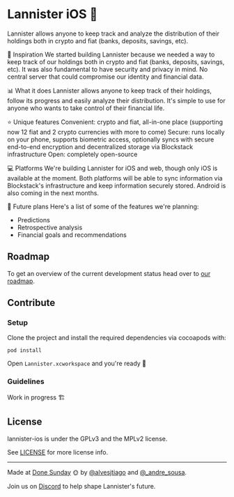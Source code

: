 # Lannister iOS 👑

Lannister allows anyone to keep track and analyze the distribution of their holdings both in crypto and fiat (banks, deposits, savings, etc).

💭 Inspiration
We started building Lannister because we needed a way to keep track of our holdings both in crypto and fiat (banks, deposits, savings, etc). It was also fundamental to have security and privacy in mind. No central server that could compromise our identity and financial data.

📊 What it does
Lannister allows anyone to keep track of their holdings, follow its progress and easily analyze their distribution. It's simple to use for anyone who wants to take control of their financial life.

⭐️ Unique features
Convenient: crypto and fiat, all-in-one place (supporting now 12 fiat and 2 crypto currencies with more to come)
Secure: runs locally on your phone, supports biometric access, optionally syncs with secure end-to-end encryption and decentralized storage via Blockstack infrastructure
Open: completely open-source

💻 Platforms
We're building Lannister for iOS and web, though only iOS is available at the moment. Both platforms will be able to sync information via Blockstack's infrastructure and keep information securely stored. Android is also coming in the next months.

🔮 Future plans
Here's a list of some of the features we're planning:

- Predictions
- Retrospective analysis
- Financial goals and recommendations

## Roadmap

To get an overview of the current development status head over to [our roadmap](https://github.com/lannister-capital/lannister-ios/projects/1).

## Contribute

### Setup

Clone the project and install the required dependencies via cocoapods with:

`pod install`

Open `Lannister.xcworkspace` and you're ready 🎉

### Guidelines

Work in progress 🏗

## License

lannister-ios is under the GPLv3 and the MPLv2 license.

See [LICENSE](https://github.com/lannister-capital/lannister-ios/blob/master/LICENSE) for more license info.

---

Made at [Done Sunday](http://donesunday.com/) 🌞 by [@alvesjtiago](https://twitter.com/alvesjtiago) and [@\_andre_sousa](https://twitter.com/_andre_sousa).

Join us on [Discord](https://discord.gg/JpCBs2X) to help shape Lannister's future.
